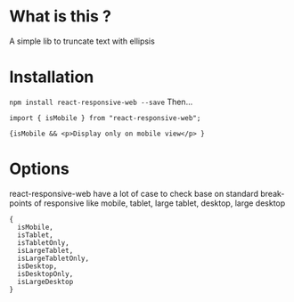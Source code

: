 # What is this ?

A simple lib to truncate text with ellipsis

# Installation

`npm install react-responsive-web --save`
Then...

```
import { isMobile } from "react-responsive-web";

{isMobile && <p>Display only on mobile view</p> }

```

# Options

react-responsive-web have a lot of case to check base on standard break-points of responsive like mobile, tablet, large tablet, desktop, large desktop

```
{
  isMobile,
  isTablet,
  isTabletOnly,
  isLargeTablet,
  isLargeTabletOnly,
  isDesktop,
  isDesktopOnly,
  isLargeDesktop
}
```
